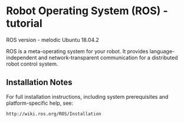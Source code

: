 Robot Operating System (ROS) - tutorial 
=========================================================

ROS version - melodic
Ubuntu 18.04.2

ROS is a meta-operating system for your robot. It provides
language-independent and network-transparent communication for a
distributed robot control system.

Installation Notes
------------------
For full installation instructions, including system prerequisites and
platform-specific help, see:

    http://wiki.ros.org/ROS/Installation

